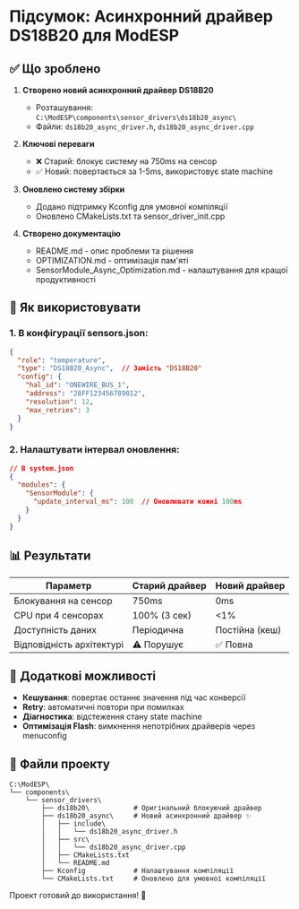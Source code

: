 # Підсумок: Асинхронний драйвер DS18B20 для ModESP

## ✅ Що зроблено

1. **Створено новий асинхронний драйвер DS18B20**
   - Розташування: `C:\ModESP\components\sensor_drivers\ds18b20_async\`
   - Файли: `ds18b20_async_driver.h`, `ds18b20_async_driver.cpp`

2. **Ключові переваги**
   - ❌ Старий: блокує систему на 750ms на сенсор
   - ✅ Новий: повертається за 1-5ms, використовує state machine

3. **Оновлено систему збірки**
   - Додано підтримку Kconfig для умовної компіляції
   - Оновлено CMakeLists.txt та sensor_driver_init.cpp

4. **Створено документацію**
   - README.md - опис проблеми та рішення
   - OPTIMIZATION.md - оптимізація пам'яті
   - SensorModule_Async_Optimization.md - налаштування для кращої продуктивності

## 🚀 Як використовувати

### 1. В конфігурації sensors.json:
```json
{
  "role": "temperature",
  "type": "DS18B20_Async",  // Замість "DS18B20"
  "config": {
    "hal_id": "ONEWIRE_BUS_1",
    "address": "28FF123456789012",
    "resolution": 12,
    "max_retries": 3
  }
}
```

### 2. Налаштувати інтервал оновлення:
```json
// В system.json
{
  "modules": {
    "SensorModule": {
      "update_interval_ms": 100  // Оновлювати кожні 100ms
    }
  }
}
```

## 📊 Результати

| Параметр | Старий драйвер | Новий драйвер |
|----------|----------------|---------------|
| Блокування на сенсор | 750ms | 0ms |
| CPU при 4 сенсорах | 100% (3 сек) | <1% |
| Доступність даних | Періодична | Постійна (кеш) |
| Відповідність архітектурі | ⚠️ Порушує | ✅ Повна |

## 🔧 Додаткові можливості

- **Кешування**: повертає останнє значення під час конверсії
- **Retry**: автоматичні повтори при помилках
- **Діагностика**: відстеження стану state machine
- **Оптимізація Flash**: вимкнення непотрібних драйверів через menuconfig

## 📝 Файли проекту

```
C:\ModESP\
└── components\
    └── sensor_drivers\
        ├── ds18b20\           # Оригінальний блокуючий драйвер
        ├── ds18b20_async\     # Новий асинхронний драйвер ✨
        │   ├── include\
        │   │   └── ds18b20_async_driver.h
        │   ├── src\
        │   │   └── ds18b20_async_driver.cpp
        │   ├── CMakeLists.txt
        │   └── README.md
        ├── Kconfig            # Налаштування компіляції
        └── CMakeLists.txt     # Оновлено для умовної компіляції
```

Проект готовий до використання! 🎉

